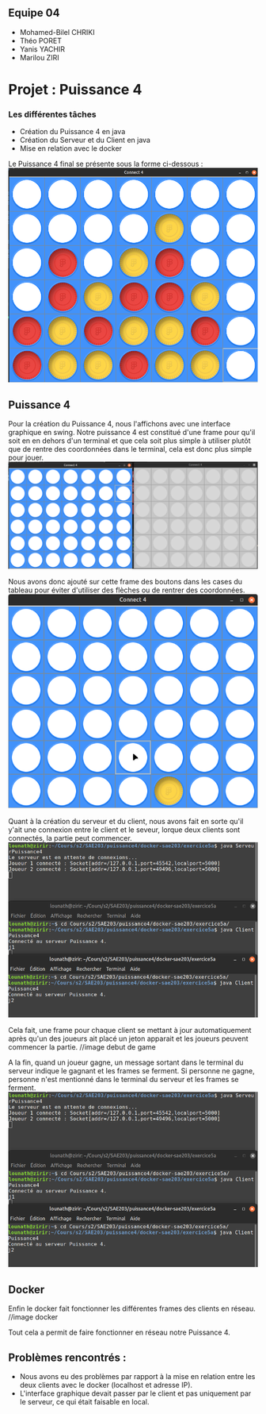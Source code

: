 ## Equipe 04
- Mohamed-Bilel CHRIKI
- Théo PORET
- Yanis YACHIR
- Marilou ZIRI
  
# Projet : Puissance 4
### Les différentes tâches
- Création du Puissance 4 en java
- Création du Serveur et du Client en java
- Mise en relation avec le docker

Le Puissance 4 final se présente sous la forme ci-dessous :
![Image](./connect4.png)

## Puissance 4

Pour la création du Puissance 4, nous l'affichons avec une interface graphique en swing. Notre puissance 4 est constitué d'une frame pour qu'il soit en en dehors d'un terminal et que cela soit plus simple à utiliser plutôt que de rentre des coordonnées dans le terminal, cela est donc plus simple pour jouer. 
![Image](./image.png)

Nous avons donc ajouté sur cette frame des boutons dans les cases du tableau pour éviter d'utiliser des flèches ou de rentrer des coordonnées.
![Image](./Capture_decran_du_2024-04-16_18-19-53.png)

Quant à la création du serveur et du client, nous avons fait en sorte qu'il y'ait une connexion entre le client et le seveur, lorque deux clients sont connectés, la partie peut commencer. 
![Image](./img.png)

Cela fait, une frame pour chaque client se mettant à jour automatiquement après qu'un des joueurs ait placé un jeton apparait et les joueurs peuvent commencer la partie.
//image debut de  game

A la fin, quand un joueur gagne, un message sortant dans le terminal du serveur indique le gagnant et les frames se ferment. Si personne ne gagne, personne n'est mentionné dans le terminal du serveur et les frames se ferment.
![Image](./img.png)

## Docker

Enfin le docker fait fonctionner les différentes frames des clients en réseau.
//image docker

Tout cela a permit de faire fonctionner en réseau notre Puissance 4.

## Problèmes rencontrés :

- Nous avons eu des problèmes par rapport à la mise en relation entre les deux clients avec le docker (localhost et adresse IP).
- L'interface graphique devait passer par le client et pas uniquement par le serveur, ce qui était faisable en local.

